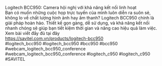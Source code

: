 Logitech BCC950: Camera hội nghị với khả năng kết nối linh hoạt<br>
Bạn có muốn những cuộc họp trực tuyến của mình luôn diễn ra suôn sẻ, không lo về chất lượng hình ảnh hay âm thanh? Logitech BCC950 chính là giải pháp hoàn hảo. Thiết kế gọn gàng, dễ sử dụng, và khả năng kết nối nhanh chóng sẽ giúp bạn tiết kiệm thời gian và nâng cao hiệu quả làm việc. <br>
Xem bài viết đầy đủ tại đây<br>
https://savitel.com.vn/products/logitech-bcc950<br>
#logitech_bcc950 #logitech_bcc950 #bcc950 #bcc950 #webcam_logitech_bcc950_conference #webcam_logitech_bcc950_conference #logitech_c950 #logitech_c950 #SAVITEL
